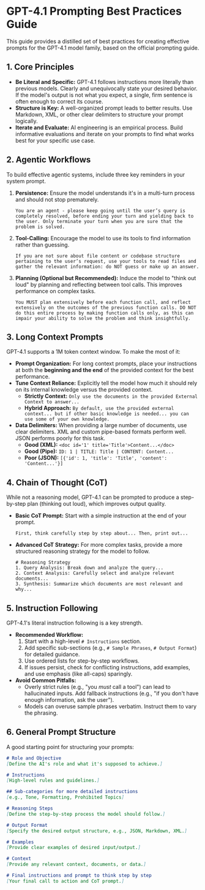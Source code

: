 # GPT-4.1 Prompting Best Practices Guide

This guide provides a distilled set of best practices for creating effective prompts for the GPT-4.1 model family, based on the official prompting guide.

## 1. Core Principles

- **Be Literal and Specific:** GPT-4.1 follows instructions more literally than previous models. Clearly and unequivocally state your desired behavior. If the model's output is not what you expect, a single, firm sentence is often enough to correct its course.
- **Structure is Key:** A well-organized prompt leads to better results. Use Markdown, XML, or other clear delimiters to structure your prompt logically.
- **Iterate and Evaluate:** AI engineering is an empirical process. Build informative evaluations and iterate on your prompts to find what works best for your specific use case.

## 2. Agentic Workflows

To build effective agentic systems, include three key reminders in your system prompt.

1.  **Persistence:** Ensure the model understands it's in a multi-turn process and should not stop prematurely.
    ```
    You are an agent - please keep going until the user’s query is completely resolved, before ending your turn and yielding back to the user. Only terminate your turn when you are sure that the problem is solved.
    ```
2.  **Tool-Calling:** Encourage the model to use its tools to find information rather than guessing.
    ```
    If you are not sure about file content or codebase structure pertaining to the user’s request, use your tools to read files and gather the relevant information: do NOT guess or make up an answer.
    ```
3.  **Planning (Optional but Recommended):** Induce the model to "think out loud" by planning and reflecting between tool calls. This improves performance on complex tasks.
    ```
    You MUST plan extensively before each function call, and reflect extensively on the outcomes of the previous function calls. DO NOT do this entire process by making function calls only, as this can impair your ability to solve the problem and think insightfully.
    ```

## 3. Long Context Prompts

GPT-4.1 supports a 1M token context window. To make the most of it:

-   **Prompt Organization:** For long context prompts, place your instructions at both the **beginning and the end** of the provided context for the best performance.
-   **Tune Context Reliance:** Explicitly tell the model how much it should rely on its internal knowledge versus the provided context.
    -   **Strictly Context:** `Only use the documents in the provided External Context to answer...`
    -   **Hybrid Approach:** `By default, use the provided external context... but if other basic knowledge is needed... you can use some of your own knowledge.`
-   **Data Delimiters:** When providing a large number of documents, use clear delimiters. XML and custom pipe-based formats perform well. JSON performs poorly for this task.
    -   **Good (XML):** `<doc id='1' title='Title'>Content...</doc>`
    -   **Good (Pipe):** `ID: 1 | TITLE: Title | CONTENT: Content...`
    -   **Poor (JSON):** `[{'id': 1, 'title': 'Title', 'content': 'Content...'}]`

## 4. Chain of Thought (CoT)

While not a reasoning model, GPT-4.1 can be prompted to produce a step-by-step plan (thinking out loud), which improves output quality.

-   **Basic CoT Prompt:** Start with a simple instruction at the end of your prompt.
    ```
    First, think carefully step by step about... Then, print out...
    ```
-   **Advanced CoT Strategy:** For more complex tasks, provide a more structured reasoning strategy for the model to follow.
    ```
    # Reasoning Strategy
    1. Query Analysis: Break down and analyze the query...
    2. Context Analysis: Carefully select and analyze relevant documents...
    3. Synthesis: Summarize which documents are most relevant and why...
    ```

## 5. Instruction Following

GPT-4.1's literal instruction following is a key strength.

-   **Recommended Workflow:**
    1.  Start with a high-level `# Instructions` section.
    2.  Add specific sub-sections (e.g., `# Sample Phrases`, `# Output Format`) for detailed guidance.
    3.  Use ordered lists for step-by-step workflows.
    4.  If issues persist, check for conflicting instructions, add examples, and use emphasis (like all-caps) sparingly.
-   **Avoid Common Pitfalls:**
    -   Overly strict rules (e.g., "you *must* call a tool") can lead to hallucinated inputs. Add fallback instructions (e.g., "if you don't have enough information, ask the user").
    -   Models can overuse sample phrases verbatim. Instruct them to vary the phrasing.

## 6. General Prompt Structure

A good starting point for structuring your prompts:

```markdown
# Role and Objective
[Define the AI's role and what it's supposed to achieve.]

# Instructions
[High-level rules and guidelines.]

## Sub-categories for more detailed instructions
[e.g., Tone, Formatting, Prohibited Topics]

# Reasoning Steps
[Define the step-by-step process the model should follow.]

# Output Format
[Specify the desired output structure, e.g., JSON, Markdown, XML.]

# Examples
[Provide clear examples of desired input/output.]

# Context
[Provide any relevant context, documents, or data.]

# Final instructions and prompt to think step by step
[Your final call to action and CoT prompt.]
```
